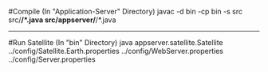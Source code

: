 #Compile (In "Application-Server" Directory)
javac -d bin -cp bin -s src src/**/*.java src/appserver/**/*.java
___
#Run Satellite (In "bin" Directory)
java appserver.satellite.Satellite ../config/Satellite.Earth.properties ../config/WebServer.properties ../config/Server.properties